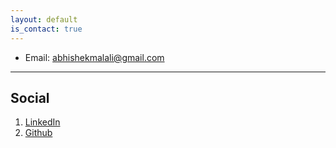 ```yaml
---
layout: default
is_contact: true
---
```


* Email: [abhishekmalali@gmail.com](mailto:abhishekmalali@gmail.com)


---

## Social

1. [LinkedIn](https://www.linkedin.com/in/abhishekmalali/)
2. [Github](https://github.com/abhishekmalali)
